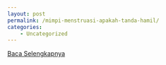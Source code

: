 ```yaml
---
layout: post
permalink: /mimpi-menstruasi-apakah-tanda-hamil/
categories:
    - Uncategorized
---
```


[Baca Selengkapnya](/02)